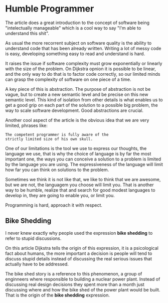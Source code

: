 # Humble Programmer

The article does a great introduction to the concept
of software being "intelectually manageable" which is a cool
way to say "I'm able to understand this shit".

As usual the more recorrent subject on software quality
is the ability to understand code that has been already written.
Writing a lot of messy code is easy, developing something easy
to read and understand is hard.

It raises the issue if software complexity must grow exponentially
or linearly with the size of the problem. On Dijkstra opnion it is
possible to be linear, and the only way to do that is to factor
code correctly, so our limited minds can grasp the complexity of
software on one piece of a time.

A key piece of this is abstraction. The purpose of abstraction is
not be vague, but to create a new semantic level and be precise
on this new semantic level. This kind of isolation from other
details is what enables us to get a good grip on each part of
the solution to a possible big problem, the way to scale 
software development.  Good abstractions are crucial.

Another cool aspect of the article is the obvious idea that
we are very limited, phrases like:

```
The competent programmer is fully aware of the
strictly limited size of his own skull.
```

One of our limitations is the tool we use to express
our thoughts, the language we use, that is why the choice
of language is by far the most important one, the ways
you can conceive a solution to a problem is limited by
the language you are using. The expressiveness of the language
will limit how far you can think on solutions to the problem.

Sometimes we think it is not like that, we like to think that
we are awesome, but we are not, the languagem you choose will
limit you. That is another way to be humble, realize that
and search for good modest languages to develop in, they
are going to enable you, or limit you.

Programming is hard, approach it with respect.

## Bike Shedding

I never knew exactly why people used the expression
**bike shedding** to refer to stupid discussions.

On this article Dijkstra tells the origin of this expression,
it is a psicological fact about humans, the more important a decision
is people will tend to discuss stupid details instead of discussing
the real serious issues that actually have to be addressed.

The bike shed story is a reference to this phenomenon, a group
of enginneers where responsible to building a nuclear power
plant. Instead of discussing real design decisions they spent more
than a month just discussing where and how the bike shed of the
power plant would be built. That is the origin of the 
**bike shedding** expression.
